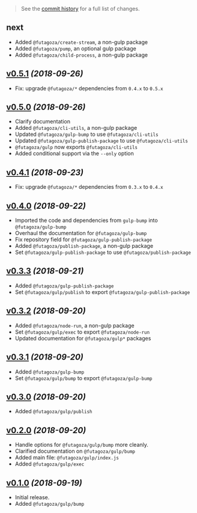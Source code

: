 > See the  [commit history](https://github.com/futagoza/gulp/commits/master) for a full list of changes.

## next

* Added `@futagoza/create-stream`, a non-gulp package
* Added `@futagoza/pump`, an optional gulp package
* Added `@futagoza/child-process`, a non-gulp package

## [v0.5.1](https://github.com/futagoza/gulp/compare/v0.5.0...v0.5.1) _(2018-09-26)_

* Fix: upgrade `@futagoza/*` dependencies from `0.4.x` to `0.5.x`

## [v0.5.0](https://github.com/futagoza/gulp/compare/v0.4.1...v0.5.0) _(2018-09-26)_

* Clarify documentation
* Added `@futagoza/cli-utils`, a non-gulp package
* Updated `@futagoza/gulp-bump` to use `@futagoza/cli-utils`
* Updated `@futagoza/gulp-publish-package` to use `@futagoza/cli-utils`
* `@futagoza/gulp` now exports `@futagoza/cli-utils`
* Added conditional support via the `--only` option

## [v0.4.1](https://github.com/futagoza/gulp/compare/v0.4.0...v0.4.1) _(2018-09-23)_

* Fix: upgrade `@futagoza/*` dependencies from `0.3.x` to `0.4.x`

## [v0.4.0](https://github.com/futagoza/gulp/compare/v0.3.3...v0.4.0) _(2018-09-22)_

* Imported the code and dependencies from `gulp-bump` into `@futagoza/gulp-bump`
* Overhaul the documentation for `@futagoza/gulp-bump`
* Fix repository field for `@futagoza/gulp-publish-package`
* Added `@futagoza/publish-package`, a non-gulp package
* Set `@futagoza/gulp-publish-package` to use `@futagoza/publish-package`

## [v0.3.3](https://github.com/futagoza/gulp/compare/v0.3.2...v0.3.3) _(2018-09-21)_

* Added `@futagoza/gulp-publish-package`
* Set `@futagoza/gulp/publish` to export `@futagoza/gulp-publish-package`

## [v0.3.2](https://github.com/futagoza/gulp/compare/v0.3.1...v0.3.2) _(2018-09-20)_

* Added `@futagoza/node-run`, a non-gulp package
* Set `@futagoza/gulp/exec` to export `@futagoza/node-run`
* Updated documentation for `@futagoza/gulp*` packages 

## [v0.3.1](https://github.com/futagoza/gulp/compare/v0.3.0...v0.3.1) _(2018-09-20)_

* Added `@futagoza/gulp-bump`
* Set `@futagoza/gulp/bump` to export `@futagoza/gulp-bump`

## [v0.3.0](https://github.com/futagoza/gulp/compare/v0.2.0...v0.3.0) _(2018-09-20)_

* Added `@futagoza/gulp/publish`

## [v0.2.0](https://github.com/futagoza/gulp/compare/v0.1.0...v0.2.0) _(2018-09-20)_

* Handle options for `@futagoza/gulp/bump` more cleanly.
* Clarified documentation on `@futagoza/gulp/bump`
* Added main file: `@futagoza/gulp/index.js`
* Added `@futagoza/gulp/exec`

## [v0.1.0](https://github.com/futagoza/gulp/commits/v0.1.0) _(2018-09-19)_

* Initial release.
* Added `@futagoza/gulp/bump`
